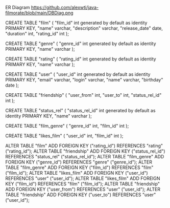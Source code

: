 ER Diagram
https://github.com/alexwti/java-filmorate/blob/main/DBDiag.png

CREATE TABLE "film" (
  "film_id" int generated by default as identity PRIMARY KEY,
  "name" varchar,
  "description" varchar,
  "release_date" date,
  "duration" int,
  "rating_id" int
);

CREATE TABLE "genre" (
  "genre_id" int generated by default as identity PRIMARY KEY,
  "name" varchar
);

CREATE TABLE "rating" (
  "rating_id" int generated by default as identity PRIMARY KEY,
  "name" varchar
);

CREATE TABLE "user" (
  "user_id" int generated by default as identity PRIMARY KEY,
  "email" varchar,
  "login" varchar,
  "name" varchar,
  "birthday" date
);

CREATE TABLE "friendship" (
  "user_from" int,
  "user_to" int,
  "status_rel_id" int
);

CREATE TABLE "status_rel" (
  "status_rel_id" int generated by default as identity PRIMARY KEY,
  "name" varchar
);

CREATE TABLE "film_genre" (
  "genre_id" int,
  "film_id" int
);

CREATE TABLE "likes_film" (
  "user_id" int,
  "film_id" int
);

ALTER TABLE "film" ADD FOREIGN KEY ("rating_id") REFERENCES "rating" ("rating_id");
ALTER TABLE "friendship" ADD FOREIGN KEY ("status_rel_id") REFERENCES "status_rel" ("status_rel_id");
ALTER TABLE "film_genre" ADD FOREIGN KEY ("genre_id") REFERENCES "genre" ("genre_id");
ALTER TABLE "film_genre" ADD FOREIGN KEY ("film_id") REFERENCES "film" ("film_id");
ALTER TABLE "likes_film" ADD FOREIGN KEY ("user_id") REFERENCES "user" ("user_id");
ALTER TABLE "likes_film" ADD FOREIGN KEY ("film_id") REFERENCES "film" ("film_id");
ALTER TABLE "friendship" ADD FOREIGN KEY ("user_from") REFERENCES "user" ("user_id");
ALTER TABLE "friendship" ADD FOREIGN KEY ("user_to") REFERENCES "user" ("user_id");
